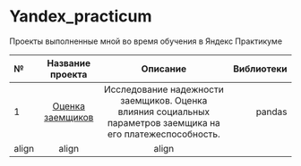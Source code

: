# Yandex_practicum
Проекты выполненные мной во время обучения в Яндекс Практикуме


№| Название проекта | Описание | Bиблиотеки
:----- | :----: | :-----: | -----: 
1 | [Оценка заемщиков](https://github.com/GippIvan/Yandex_practicum/tree/main/1-research_analysis)  | Исследование надежности заемщиков.  Оценка влияния социальных параметров заемщика на его платежеспособность. | pandas   
align  | align  | align   |
